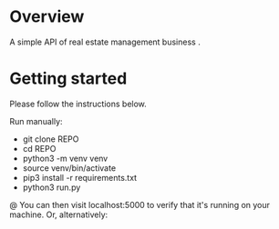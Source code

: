 # Overview

A simple API of real estate management business .

# Getting started

Please follow the instructions below.

Run manually:

* git clone REPO
* cd REPO
* python3 -m venv venv
* source venv/bin/activate
* pip3 install -r requirements.txt
* python3 run.py 

@ You can then visit localhost:5000 to verify that it's running on your machine. Or, alternatively:
